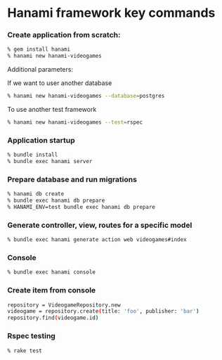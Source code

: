 # Hanami framework key commands

### Create application from scratch:
```bash
% gem install hanami
% hanami new hanami-videogames
```

Additional parameters:

If we want to user another database
```bash
% hanami new hanami-videogames --database=postgres
```
To use another test framework
```bash
% hanami new hanami-videogames --test=rspec
```

### Application startup
```bash
% bundle install
% bundle exec hanami server
```

### Prepare database and run migrations
```bash
% hanami db create
% bundle exec hanami db prepare
% HANAMI_ENV=test bundle exec hanami db prepare
```

### Generate controller, view, routes for a specific model
```bash
% bundle exec hanami generate action web videogames#index
````

### Console
```bash
% bundle exec hanami console
````

### Create item from console
```bash
repository = VideogameRepository.new
videogame = repository.create(title: 'foo', publisher: 'bar')
repository.find(videogame.id)
```

### Rspec testing
```bash
% rake test
````
